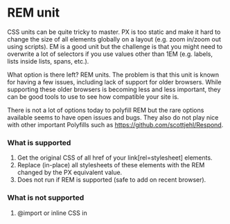 # REM unit

CSS units can be quite tricky to master. PX is too static and make it hard to change the size of all elements globally on a layout (e.g. zoom in/zoom out using scripts). EM is a good unit but the challenge is that you might need to overwrite a lot of selectors if you use values other than 1EM (e.g. labels, lists inside lists, spans, etc.).

What option is there left? REM units. The problem is that this unit is known for having a few issues, including lack of support for older browsers. While supporting these older browsers is becoming less and less important, they can be good tools to use to see how compatible your site is.

There is not a lot of options today to polyfill REM but the rare options available seems to have open issues and bugs. They also do not play nice with other important Polyfills such as https://github.com/scottjehl/Respond.

### What is supported

1. Get the original CSS of all href of your link[rel=stylesheet] elements.
2. Replace (in-place) all stylesheets of these elements with the REM changed by the PX equivalent value.
3. Does not run if REM is supported (safe to add on recent browser).

### What is not supported

1. @import or inline CSS in <style> tags.
2. Dynamic behaviors of REM units (onces it's in PX, its in PX).
3. @media (media queries). If your browser does not support it natively. You will need to add the modified version of `respond.js`.

### Usage

Simply add this script after your <link> (stylesheets) elements.

	<script src="remPolyfill.js"></script>

### Media Queries

So what now, you need @media (media queries) support but `respond.js` does not support REM units. No problem, simply add the modified `respond.js` script in this repository. Make sure to add this after the `remPolyfill.js` since it depends on this script to be loaded first. `remPolyfill.js` must also be loaded synchronously to make sure it will be ready to use.

	<script src="respond.js"></script>



